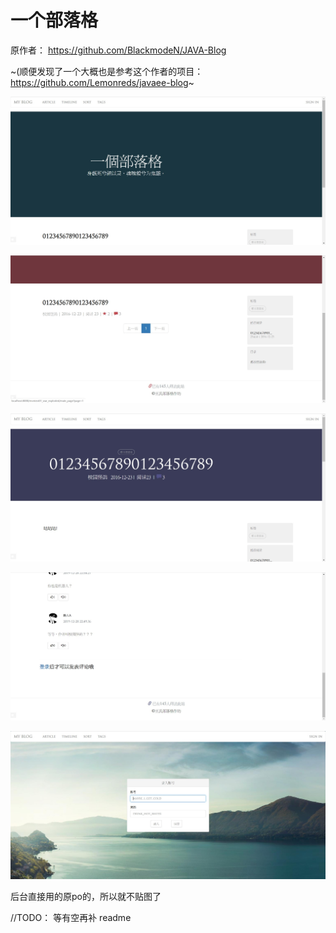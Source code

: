 # 一个部落格

原作者： https://github.com/BlackmodeN/JAVA-Blog

~(顺便发现了一个大概也是参考这个作者的项目：https://github.com/Lemonreds/javaee-blog~

![img](.\readme_resource\wps1.jpg)



![img](.\readme_resource\wps2.jpg)

![img](.\readme_resource\wps3.jpg)

![img](.\readme_resource\wps4.jpg)

![img](.\readme_resource\wps5.jpg)

后台直接用的原po的，所以就不贴图了

//TODO： 等有空再补 readme